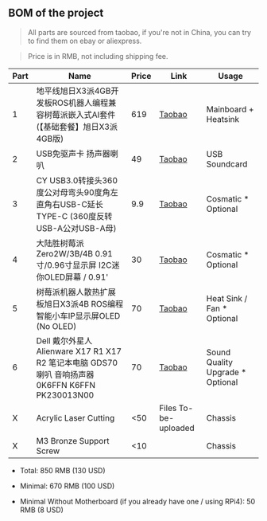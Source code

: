 ## BOM of the project

> All parts are sourced from taobao, if you're not in China, you can try to find them on ebay or aliexpress.

> Price is in RMB, not including shipping fee.

| Part | Name | Price | Link | Usage |
| - | ----------- | - | - | ---- |
| 1 | 地平线旭日X3派4GB开发板ROS机器人编程兼容树莓派嵌入式AI套件(【基础套餐】旭日X3派 4GB版) | 619 | [Taobao](https://item.taobao.com/item.htm?spm=a1z09.2.0.0.e66f2e8dv2IgKE&id=678356042654&_u=71cflvna6bb) | Mainboard + Heatsink |
| 2 | USB免驱声卡 扬声器喇叭 | 49 | [Taobao](https://detail.tmall.com/item.htm?_u=71cflvn418d&id=690091011924&spm=a1z09.2.0.0.7d2d2e8dUzVLP4&skuId=4911012597025) | USB Soundcard |
| 3 | CY USB3.0转接头360度公对母弯头90度角左直角右USB-C延长TYPE-C (360度反转USB-A公对USB-A母) | 9.9 | [Taobao](https://detail.tmall.com/item.htm?_u=71cflvn2710&id=39115550347&skuId=5044100050044&spm=a1z09.2.0.0.7d2d2e8dUzVLP4) | Cosmatic * Optional |
| 4 | 大陆胜树莓派Zero2W/3B/4B 0.91寸/0.96寸显示屏 I2C迷你OLED屏幕 / 0.91' | 30 | [Taobao](https://detail.tmall.com/item.htm?_u=71cflvn54a5&id=667236765164&spm=a1z09.2.0.0.7d2d2e8dUzVLP4&skuId=4806829512784) | Cosmatic * Optional |
| 5 | 树莓派机器人散热扩展板旭日X3派4B ROS编程智能小车IP显示屏OLED (No OLED) | 70 | [Taobao](https://item.taobao.com/item.htm?spm=a1z09.2.0.0.7d2d2e8dUzVLP4&id=606832683299&_u=71cflvne632) | Heat Sink / Fan * Optional |
| 6 | Dell 戴尔外星人 Alienware X17 R1 X17 R2 笔记本电脑 GDS70 喇叭 音响扬声器 0K6FFN K6FFN PK230013N00 | 70 | [Taobao](https://detail.tmall.com/item.htm?_u=71cflvn7f94&id=677089497627&spm=a1z09.2.0.0.7d2d2e8dUzVLP4) | Sound Quality Upgrade * Optional |
| X | Acrylic Laser Cutting | <50 | Files To-be-uploaded | Chassis |
| X | M3 Bronze Support Screw | <10 |  | Chassis |


- Total: 850 RMB (130 USD)
- Minimal: 670 RMB (100 USD)

- Minimal Without Motherboard (if you already have one / using RPi4): 50 RMB (8 USD)